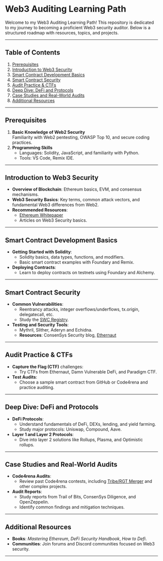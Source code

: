 # Web3 Auditing Learning Path

Welcome to my Web3 Auditing Learning Path! This repository is dedicated to my journey to becoming a proficient Web3 security auditor. Below is a structured roadmap with resources, topics, and projects.

---

## Table of Contents

1. [Prerequisites](#prerequisites)
2. [Introduction to Web3 Security](#introduction-to-web3-security)
3. [Smart Contract Development Basics](#smart-contract-development-basics)
4. [Smart Contract Security](#smart-contract-security)
5. [Audit Practice & CTFs](#audit-practice--ctfs)
6. [Deep Dive: DeFi and Protocols](#deep-dive-defi-and-protocols)
7. [Case Studies and Real-World Audits](#case-studies-and-real-world-audits)
8. [Additional Resources](#additional-resources)

---

## Prerequisites

1. **Basic Knowledge of Web2 Security**  
   Familiarity with Web2 pentesting, OWASP Top 10, and secure coding practices.
2. **Programming Skills**  
   - Languages: Solidity, JavaScript, and familiarity with Python.
   - Tools: VS Code, Remix IDE.

---

## Introduction to Web3 Security

- **Overview of Blockchain**: Ethereum basics, EVM, and consensus mechanisms.
- **Web3 Security Basics**: Key terms, common attack vectors, and fundamental Web3 differences from Web2.
- **Recommended Resources**:
  - [Ethereum Whitepaper](https://ethereum.org/en/whitepaper/)
  - Articles on Web3 Security basics.

---

## Smart Contract Development Basics

- **Getting Started with Solidity**:
  - Solidity basics, data types, functions, and modifiers.
  - Basic smart contract examples with Foundary and Remix.
- **Deploying Contracts**:
  - Learn to deploy contracts on testnets using Foundary and Alchemy.

---

## Smart Contract Security

- **Common Vulnerabilities**:
  - Reentrancy attacks, integer overflows/underflows, tx.origin, delegatecall, etc.
  - Study the [SWC Registry](https://swcregistry.io/).
- **Testing and Security Tools**:
  - Mythril, Slither, Aderyn and Echidna.
  - **Resources**: ConsenSys Security blog, [Ethernaut](https://ethernaut.openzeppelin.com/)

---

## Audit Practice & CTFs

- **Capture the Flag (CTF)** challenges:
  - Try CTFs from Ethernaut, Damn Vulnerable DeFi, and Paradigm CTF.
- **Test Audits**:
  - Choose a sample smart contract from GitHub or Code4rena and practice auditing.

---

## Deep Dive: DeFi and Protocols

- **DeFi Protocols**:
  - Understand fundamentals of DeFi, DEXs, lending, and yield farming.
  - Study major protocols: Uniswap, Compound, Aave.
- **Layer 1 and Layer 2 Protocols**: 
  - Dive into layer 2 solutions like Rollups, Plasma, and Optimistic rollups.

---

## Case Studies and Real-World Audits

- **Code4rena Audits**:
  - Review past Code4rena contests, including [Tribe/RGT Merger](https://code4rena.com/reports) and other complex projects.
- **Audit Reports**:
  - Study reports from Trail of Bits, ConsenSys Diligence, and OpenZeppelin.
  - Identify common findings and mitigation techniques.

---

## Additional Resources

- **Books**: *Mastering Ethereum*, *DeFi Security Handbook*, *How to Defi*.
- **Communities**: Join forums and Discord communities focused on Web3 security.

---

